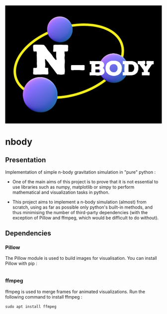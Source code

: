 ![nbody](https://github.com/CrazyKoustik/nbody/blob/main/title.png)
# nbody

## Presentation

Implementation of simple n-body gravitation simulation in "pure" python :

- One of the main aims of this project is to prove that it is not essential to use libraries such as numpy, matplotlib or simpy to perform mathematical and visualization tasks in python.

- This project aims to implement a n-body simulation (almost) from scratch, using as far as possible only python's built-in methods, and thus minimising the number of third-party dependencies (with the exception of Pillow and ffmpeg, which would be difficult to do without).

## Dependencies

### Pillow

The Pillow module is used to build images for visualisation.
You can install Pillow with pip :

```pip install Pillow
```

### ffmpeg

ffmpeg is used to merge frames for animated visualizations.
Run the following command to install ffmpeg :

```
sudo apt install ffmpeg
```
